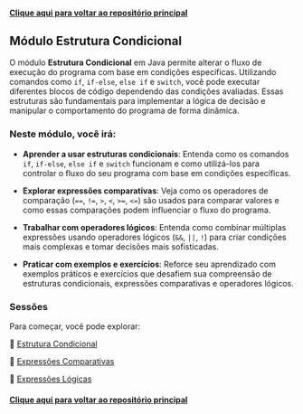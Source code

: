 #### [Clique aqui para voltar ao repositório principal](https://github.com/gabrielmelim/JAVA)

## Módulo Estrutura Condicional

O módulo **Estrutura Condicional** em Java permite alterar o fluxo de execução do programa com base em condições específicas. Utilizando comandos como `if`, `if-else`, `else if` e `switch`, você pode executar diferentes blocos de código dependendo das condições avaliadas. Essas estruturas são fundamentais para implementar a lógica de decisão e manipular o comportamento do programa de forma dinâmica.

### Neste módulo, você irá:

- **Aprender a usar estruturas condicionais**: Entenda como os comandos `if`, `if-else`, `else if` e `switch` funcionam e como utilizá-los para controlar o fluxo do seu programa com base em condições específicas.
  
- **Explorar expressões comparativas**: Veja como os operadores de comparação (`==`, `!=`, `>`, `<`, `>=`, `<=`) são usados para comparar valores e como essas comparações podem influenciar o fluxo do programa.

- **Trabalhar com operadores lógicos**: Entenda como combinar múltiplas expressões usando operadores lógicos (`&&`, `||`, `!`) para criar condições mais complexas e tomar decisões mais sofisticadas.

- **Praticar com exemplos e exercícios**: Reforce seu aprendizado com exemplos práticos e exercícios que desafiem sua compreensão de estruturas condicionais, expressões comparativas e operadores lógicos.

### Sessões

Para começar, você pode explorar:

📁 [Estrutura Condicional]()
<br>

📁 [Expressões Comparativas](https://github.com/gabrielmelim/JAVA/tree/EstruturaCondicional/Java/docs/ExpressoesComparativa)
<br>

📁 [Expressões Lógicas]()



#### [Clique aqui para voltar ao repositório principal](https://github.com/gabrielmelim/JAVA)
